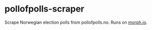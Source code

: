 # pollofpolls-scraper

Scrape Norwegian election polls from pollofpolls.no. Runs on [morph.io](https://morph.io/jarib/pollofpolls-scraper).



